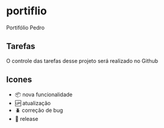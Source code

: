 # portiflio

Portifólio Pedro

## Tarefas

O controle das tarefas desse projeto será realizado no Github 

## Icones

- :package: nova funcionalidade
- :up: atualização
- :beetle: correção de bug
- :checkered_flag: release